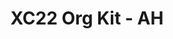 ---
title: XC22 Org Kit - AH
redirect_to: https://drive.google.com/drive/folders/1_umNFJDhOebTx2DWI5FEZuX5BLKammAu?usp=sharing
redirect_from: 
  - /XC22_AH_OrgKit
  - /xc22_ah_orgkit
---